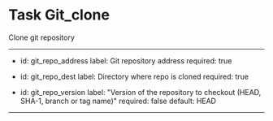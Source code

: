 # Task Git_clone

Clone git repository

---
- id: git_repo_address
  label: Git repository address
  required: true

- id: git_repo_dest
  label: Directory where repo is cloned
  required: true

- id: git_repo_version
  label: "Version of the repository to checkout (HEAD, SHA-1, branch or tag name)"
  required: false
  default: HEAD
---
